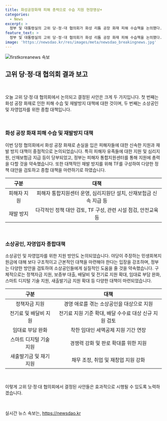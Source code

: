 ```yaml
---
title: 화성공장화재 피해 총력으로 수습 지원 현장영상+
categories:
  - News
excerpt: >
  정부 및 대통령실의 고위 당·정·대 협의회가 화성 리튬 공장 화재 피해 수습책을 논의했다. 피해자 지원과 재발방지 대책 강조하며, 소상공인 지원 방안과 보이스피싱 및 불법 사금융 근절 방안도 논의되었다. 피해자 통합지원센터 운영과 공무원 일대일 배정, 소방시설 기준 검토 등 피해 수습 대책을 강조했고, 소상공인을 위한 정책자금 및 보증부 대출 확대, 보이스피싱 집중 수사 등 구체적인 정책 방향이 발표되었다.
feature_text: >
  정부 및 대통령실의 고위 당·정·대 협의회가 화성 리튬 공장 화재 피해 수습책을 논의했다. 피해자 지원과 재발방지 대책 강조하며, 소상공인 지원 방안과 보이스피싱 및 불법 사금융 근절 방안도 논의되었다. 피해자 통합지원센터 운영과 공무원 일대일 배정, 소방시설 기준 검토 등 피해 수습 대책을 강조했고, 소상공인을 위한 정책자금 및 보증부 대출 확대, 보이스피싱 집중 수사 등 구체적인 정책 방향이 발표되었다.
image: 'https://newsdao.kr/res/images/meta/newsdao_breakingnews.jpg'
---
```


<p><img src="https://newsdao.kr/res/images/meta/newsdao_breakingnews.jpg" alt="firstkoreanews 속보" /></p>

<h2 data-ke-size="size26">고위 당·정·대 협의회 결과 보고</h2>

<p data-ke-size="size16">&nbsp;</p>

<p data-ke-size="size16">오늘 고위 당·정·대 협의회에서 논의되고 결정된 사안은 크게 두 가지입니다. 첫 번째는 화성 공장 화재로 인한 피해 수습 및 재발방지 대책에 대한 것이며, 두 번째는 소상공인 및 자영업자를 위한 종합 대책입니다.</p>

<p data-ke-size="size16">&nbsp;</p>

<h3 data-ke-size="size24">화성 공장 화재 피해 수습 및 재발방지 대책</h3>

<p data-ke-size="size16">이번 당정 협의회에서 화성 공장 화재로 손실을 입은 피해자들에 대한 신속한 지원과 재발 방지 대책이 중점적으로 논의되었습니다. 특히 피해자 유족들에 대한 지원 및 심리지원, 산재보험금 지급 등이 당부되었고, 정부는 피해자 통합지원센터를 통해 지원에 총력을 다할 것을 약속했습니다. 또한 대책적인 재발 방지를 위해 TF를 구성하여 다양한 정책 대안을 검토하고 종합 대책을 마련하기로 하였습니다.</p>

<table>
    <thead>
        <tr>
            <th style="text-align: center;">구분</th>
            <th style="text-align: center;">대책</th>
        </tr>
    </thead>
    <tbody>
        <tr>
            <td style="text-align: center;">피해자 지원</td>
            <td style="text-align: center;">피해자 통합지원센터 운영, 심리지원단 설치, 산재보험금 신속 지급 등</td>
        </tr>
        <tr>
            <td style="text-align: center;">재발 방지</td>
            <td style="text-align: center;">다각적인 정책 대안 검토, TF 구성, 관련 시설 점검, 안전교육 등</td>
        </tr>
    </tbody>
</table>

<p data-ke-size="size16">&nbsp;</p>

<h3 data-ke-size="size24">소상공인, 자영업자 종합대책</h3>

<p data-ke-size="size16">소상공인 및 자영업자를 위한 지원 방안도 논의되었습니다. 야당이 주장하는 민생회복지원금에 대해 보다 구조적이고 근본적인 대책을 마련해야 한다는 입장을 강조하며, 정부는 다양한 방안을 검토하여 소상공인들에게 실질적인 도움을 줄 것을 약속했습니다. 구체적으로는 정책자금 지원, 보증부 대출, 배달비 및 전기료 지원 확대, 임대료 부담 완화, 스마트 디지털 기술 지원, 새출발기금 지원 확대 등 다양한 대책이 마련되었습니다.</p>

<table>
    <thead>
        <tr>
            <th style="text-align: center;">구분</th>
            <th style="text-align: center;">대책</th>
        </tr>
    </thead>
    <tbody>
        <tr>
            <td style="text-align: center;">정책자금 지원</td>
            <td style="text-align: center;">경영 애로를 겪는 소상공인을 대상으로 지원</td>
        </tr>
        <tr>
            <td style="text-align: center;">전기료 및 배달비 지원</td>
            <td style="text-align: center;">전기료 지원 기준 확대, 배달 수수료 대상 신규 지원 검토</td>
        </tr>
        <tr>
            <td style="text-align: center;">임대료 부담 완화</td>
            <td style="text-align: center;">착한 임대인 세액공제 지원 기간 연장</td>
        </tr>
        <tr>
            <td style="text-align: center;">스마트 디지털 기술 지원</td>
            <td style="text-align: center;">경쟁력 강화 및 판로 확대를 위한 지원</td>
        </tr>
        <tr>
            <td style="text-align: center;">새출발기금 및 재기 지원</td>
            <td style="text-align: center;">채무 조정, 취업 및 재창업 지원 강화</td>
        </tr>
    </tbody>
</table>

<p data-ke-size="size16">&nbsp;</p>

<p data-ke-size="size16">이렇게 고위 당·정·대 협의회에서 결정된 사안들은 효과적으로 시행될 수 있도록 노력하겠습니다.</p>

<p data-ke-size="size16">&nbsp;</p>
실시간 뉴스 속보는, <a href="https://newsdao.kr" rel="dofollow">https://newsdao.kr</a>


